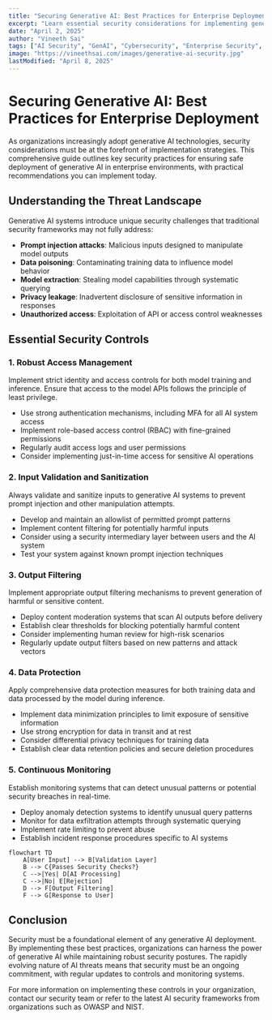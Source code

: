```yaml
---
title: "Securing Generative AI: Best Practices for Enterprise Deployment"
excerpt: "Learn essential security considerations for implementing generative AI in enterprise environments, including threat models, access controls, prompt validation, and monitoring solutions."
date: "April 2, 2025"
author: "Vineeth Sai"
tags: ["AI Security", "GenAI", "Cybersecurity", "Enterprise Security", "Prompt Injection"]
image: "https://vineethsai.com/images/generative-ai-security.jpg"
lastModified: "April 8, 2025"
---
```


# Securing Generative AI: Best Practices for Enterprise Deployment

As organizations increasingly adopt generative AI technologies, security considerations must be at the forefront of implementation strategies. This comprehensive guide outlines key security practices for ensuring safe deployment of generative AI in enterprise environments, with practical recommendations you can implement today.

## Understanding the Threat Landscape

Generative AI systems introduce unique security challenges that traditional security frameworks may not fully address:

- **Prompt injection attacks**: Malicious inputs designed to manipulate model outputs
- **Data poisoning**: Contaminating training data to influence model behavior
- **Model extraction**: Stealing model capabilities through systematic querying
- **Privacy leakage**: Inadvertent disclosure of sensitive information in responses
- **Unauthorized access**: Exploitation of API or access control weaknesses

## Essential Security Controls

### 1. Robust Access Management

Implement strict identity and access controls for both model training and inference. Ensure that access to the model APIs follows the principle of least privilege.

- Use strong authentication mechanisms, including MFA for all AI system access
- Implement role-based access control (RBAC) with fine-grained permissions
- Regularly audit access logs and user permissions
- Consider implementing just-in-time access for sensitive AI operations

### 2. Input Validation and Sanitization

Always validate and sanitize inputs to generative AI systems to prevent prompt injection and other manipulation attempts.

- Develop and maintain an allowlist of permitted prompt patterns
- Implement content filtering for potentially harmful inputs
- Consider using a security intermediary layer between users and the AI system
- Test your system against known prompt injection techniques

### 3. Output Filtering

Implement appropriate output filtering mechanisms to prevent generation of harmful or sensitive content.

- Deploy content moderation systems that scan AI outputs before delivery
- Establish clear thresholds for blocking potentially harmful content
- Consider implementing human review for high-risk scenarios
- Regularly update output filters based on new patterns and attack vectors

### 4. Data Protection

Apply comprehensive data protection measures for both training data and data processed by the model during inference.

- Implement data minimization principles to limit exposure of sensitive information
- Use strong encryption for data in transit and at rest
- Consider differential privacy techniques for training data
- Establish clear data retention policies and secure deletion procedures

### 5. Continuous Monitoring

Establish monitoring systems that can detect unusual patterns or potential security breaches in real-time.

- Deploy anomaly detection systems to identify unusual query patterns
- Monitor for data exfiltration attempts through systematic querying
- Implement rate limiting to prevent abuse
- Establish incident response procedures specific to AI systems

```mermaid
flowchart TD
    A[User Input] --> B[Validation Layer]
    B --> C{Passes Security Checks?}
    C -->|Yes| D[AI Processing]
    C -->|No| E[Rejection]
    D --> F[Output Filtering]
    F --> G[Response to User]
```

## Conclusion

Security must be a foundational element of any generative AI deployment. By implementing these best practices, organizations can harness the power of generative AI while maintaining robust security postures. The rapidly evolving nature of AI threats means that security must be an ongoing commitment, with regular updates to controls and monitoring systems.

For more information on implementing these controls in your organization, contact our security team or refer to the latest AI security frameworks from organizations such as OWASP and NIST. 